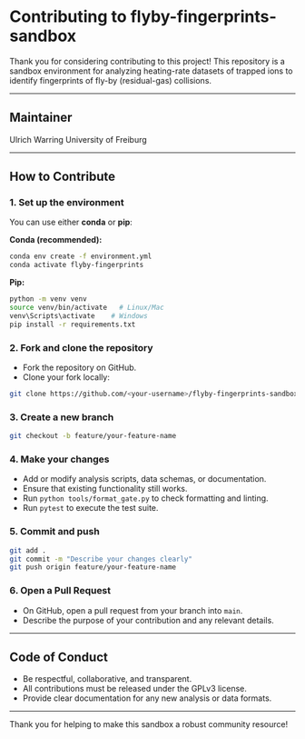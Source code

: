 
# Contributing to flyby-fingerprints-sandbox

Thank you for considering contributing to this project!
This repository is a sandbox environment for analyzing heating-rate datasets of trapped ions to identify fingerprints of fly-by (residual-gas) collisions.

---

## Maintainer
Ulrich Warring
University of Freiburg

---

## How to Contribute

### 1. Set up the environment
You can use either **conda** or **pip**:

**Conda (recommended):**
```bash
conda env create -f environment.yml
conda activate flyby-fingerprints
```

**Pip:**
```bash
python -m venv venv
source venv/bin/activate   # Linux/Mac
venv\Scripts\activate    # Windows
pip install -r requirements.txt
```

### 2. Fork and clone the repository
- Fork the repository on GitHub.
- Clone your fork locally:
```bash
git clone https://github.com/<your-username>/flyby-fingerprints-sandbox.git
```

### 3. Create a new branch
```bash
git checkout -b feature/your-feature-name
```

### 4. Make your changes
- Add or modify analysis scripts, data schemas, or documentation.
- Ensure that existing functionality still works.
- Run `python tools/format_gate.py` to check formatting and linting.
- Run `pytest` to execute the test suite.

### 5. Commit and push
```bash
git add .
git commit -m "Describe your changes clearly"
git push origin feature/your-feature-name
```

### 6. Open a Pull Request
- On GitHub, open a pull request from your branch into `main`.
- Describe the purpose of your contribution and any relevant details.

---

## Code of Conduct
- Be respectful, collaborative, and transparent.
- All contributions must be released under the GPLv3 license.
- Provide clear documentation for any new analysis or data formats.

---

Thank you for helping to make this sandbox a robust community resource!
